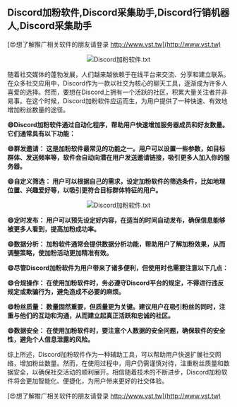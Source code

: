 ## **Discord加粉软件,Discord采集助手,Discord行销机器人,Discord采集助手**

[😍想了解推广相关软件的朋友请登录 http://www.vst.tw](http://www.vst.tw)

 <center><img src="https://vst.tw/MP4/tuiguang/png/5.png" alt="Discord加粉软件.txt"></center>

随着社交媒体的蓬勃发展，人们越来越依赖于在线平台来交流、分享和建立联系。在众多社交应用中，Discord作为一款以社交为核心的聊天工具，逐渐成为许多人喜爱的选择。然而，要想在Discord上拥有一个活跃的社区，积累大量关注者并非易事。在这个时候，Discord加粉软件应运而生，为用户提供了一种快速、有效地增加粉丝数量的途径。

**😄Discord加粉软件通过自动化程序，帮助用户快速增加服务器成员和好友数量。它们通常具有以下功能：**

**😄群发邀请： 这是加粉软件最常见的功能之一。用户可以设置一些参数，如目标群体、发送频率等，软件会自动向潜在用户发送邀请链接，吸引更多人加入你的服务器。**

**😄自定义筛选： 用户可以根据自己的需求，设定加粉软件的筛选条件，比如地理位置、兴趣爱好等，以吸引更符合目标群体特征的用户。**

 <center><img src="https://vst.tw/MP4/tuiguang/png/5.png" alt="Discord加粉软件.txt"></center>

**😄定时发布： 用户可以预先设定好内容，在适当的时间自动发布，确保信息能够被更多人看到，提高加粉成功率。**

**😄数据分析： 加粉软件通常会提供数据分析功能，帮助用户了解加粉效果，从而调整策略，使加粉活动更加精准有效。**

**😄尽管Discord加粉软件为用户带来了诸多便利，但使用时也需要注意以下几点：**

**😄合规操作： 在使用加粉软件时，务必遵守Discord平台的规定，不得进行违反规定或欺骗行为，避免造成不必要的麻烦。**

**😄粉丝质量： 数量固然重要，但质量更为关键。建议用户在吸引粉丝的同时，注重与他们的互动和沟通，从而建立起真正活跃和忠诚的社区。**

**😄数据安全： 在使用加粉软件时，要注意个人数据的安全问题，确保软件的安全性，避免个人信息泄露的风险。**

综上所述，Discord加粉软件作为一种辅助工具，可以帮助用户快速扩展社交网络，增加粉丝数量。然而，在使用过程中，用户仍需谨慎对待，注重粉丝质量和数据安全，以确保社交活动的顺利展开。相信随着技术的不断进步，Discord加粉软件将会更加智能化、便捷化，为用户带来更好的社交体验。

[😍想了解推广相关软件的朋友请登录 http://www.vst.tw](http://www.vst.tw)



